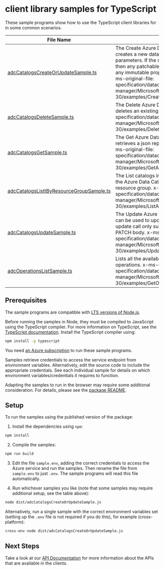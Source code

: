# client library samples for TypeScript

These sample programs show how to use the TypeScript client libraries for in some common scenarios.

| **File Name**                                                                     | **Description**                                                                                                                                                                                                                                                                                                                                                                                           |
| --------------------------------------------------------------------------------- | --------------------------------------------------------------------------------------------------------------------------------------------------------------------------------------------------------------------------------------------------------------------------------------------------------------------------------------------------------------------------------------------------------- |
| [adcCatalogsCreateOrUpdateSample.ts][adccatalogscreateorupdatesample]             | The Create Azure Data Catalog service operation creates a new data catalog service with the specified parameters. If the specific service already exists, then any patchable properties will be updated and any immutable properties will remain unchanged. x-ms-original-file: specification/datacatalog/resource-manager/Microsoft.DataCatalog/stable/2016-03-30/examples/CreateOrUpdateADCCatalog.json |
| [adcCatalogsDeleteSample.ts][adccatalogsdeletesample]                             | The Delete Azure Data Catalog Service operation deletes an existing data catalog. x-ms-original-file: specification/datacatalog/resource-manager/Microsoft.DataCatalog/stable/2016-03-30/examples/DeleteADCCatalog.json                                                                                                                                                                                   |
| [adcCatalogsGetSample.ts][adccatalogsgetsample]                                   | The Get Azure Data Catalog Service operation retrieves a json representation of the data catalog. x-ms-original-file: specification/datacatalog/resource-manager/Microsoft.DataCatalog/stable/2016-03-30/examples/GetADCCatalog.json                                                                                                                                                                      |
| [adcCatalogsListtByResourceGroupSample.ts][adccatalogslisttbyresourcegroupsample] | The List catalogs in Resource Group operation lists all the Azure Data Catalogs available under the given resource group. x-ms-original-file: specification/datacatalog/resource-manager/Microsoft.DataCatalog/stable/2016-03-30/examples/ListADCCatalogsByResourceGroup.json                                                                                                                             |
| [adcCatalogsUpdateSample.ts][adccatalogsupdatesample]                             | The Update Azure Data Catalog Service operation can be used to update the existing deployment. The update call only supports the properties listed in the PATCH body. x-ms-original-file: specification/datacatalog/resource-manager/Microsoft.DataCatalog/stable/2016-03-30/examples/UpdateADCCatalog.json                                                                                               |
| [adcOperationsListSample.ts][adcoperationslistsample]                             | Lists all the available Azure Data Catalog service operations. x-ms-original-file: specification/datacatalog/resource-manager/Microsoft.DataCatalog/stable/2016-03-30/examples/GetOperations.json                                                                                                                                                                                                         |

## Prerequisites

The sample programs are compatible with [LTS versions of Node.js](https://github.com/nodejs/release#release-schedule).

Before running the samples in Node, they must be compiled to JavaScript using the TypeScript compiler. For more information on TypeScript, see the [TypeScript documentation][typescript]. Install the TypeScript compiler using:

```bash
npm install -g typescript
```

You need [an Azure subscription][freesub] to run these sample programs.

Samples retrieve credentials to access the service endpoint from environment variables. Alternatively, edit the source code to include the appropriate credentials. See each individual sample for details on which environment variables/credentials it requires to function.

Adapting the samples to run in the browser may require some additional consideration. For details, please see the [package README][package].

## Setup

To run the samples using the published version of the package:

1. Install the dependencies using `npm`:

```bash
npm install
```

2. Compile the samples:

```bash
npm run build
```

3. Edit the file `sample.env`, adding the correct credentials to access the Azure service and run the samples. Then rename the file from `sample.env` to just `.env`. The sample programs will read this file automatically.

4. Run whichever samples you like (note that some samples may require additional setup, see the table above):

```bash
node dist/adcCatalogsCreateOrUpdateSample.js
```

Alternatively, run a single sample with the correct environment variables set (setting up the `.env` file is not required if you do this), for example (cross-platform):

```bash
cross-env node dist/adcCatalogsCreateOrUpdateSample.js
```

## Next Steps

Take a look at our [API Documentation][apiref] for more information about the APIs that are available in the clients.

[adccatalogscreateorupdatesample]: https://github.com/Azure/azure-sdk-for-js/blob/main/sdk/datacatalog/arm-datacatalog/samples/v4/typescript/src/adcCatalogsCreateOrUpdateSample.ts
[adccatalogsdeletesample]: https://github.com/Azure/azure-sdk-for-js/blob/main/sdk/datacatalog/arm-datacatalog/samples/v4/typescript/src/adcCatalogsDeleteSample.ts
[adccatalogsgetsample]: https://github.com/Azure/azure-sdk-for-js/blob/main/sdk/datacatalog/arm-datacatalog/samples/v4/typescript/src/adcCatalogsGetSample.ts
[adccatalogslisttbyresourcegroupsample]: https://github.com/Azure/azure-sdk-for-js/blob/main/sdk/datacatalog/arm-datacatalog/samples/v4/typescript/src/adcCatalogsListtByResourceGroupSample.ts
[adccatalogsupdatesample]: https://github.com/Azure/azure-sdk-for-js/blob/main/sdk/datacatalog/arm-datacatalog/samples/v4/typescript/src/adcCatalogsUpdateSample.ts
[adcoperationslistsample]: https://github.com/Azure/azure-sdk-for-js/blob/main/sdk/datacatalog/arm-datacatalog/samples/v4/typescript/src/adcOperationsListSample.ts
[apiref]: https://learn.microsoft.com/javascript/api/@azure/arm-datacatalog?view=azure-node-preview
[freesub]: https://azure.microsoft.com/free/
[package]: https://github.com/Azure/azure-sdk-for-js/tree/main/sdk/datacatalog/arm-datacatalog/README.md
[typescript]: https://www.typescriptlang.org/docs/home.html
